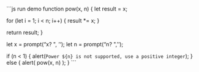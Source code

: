 \`\`\`js run demo function pow(x, n) { let result = x;

for (let i = 1; i &lt; n; i++) { result \*= x; }

return result; }

let x = prompt(“x? ", ’‘); let n = prompt(“n? ",’’);

if (n &lt; 1) { alert(`Power ${n} is not supported, use a positive integer`); } else { alert( pow(x, n) ); } \`\`\`
